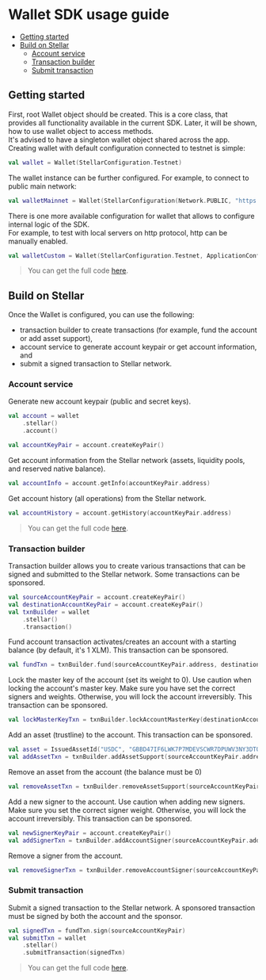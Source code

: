 # Wallet SDK usage guide

<!--- TOC -->

* [Getting started](#getting-started)
* [Build on Stellar](#build-on-stellar)
  * [Account service](#account-service)
  * [Transaction builder](#transaction-builder)
  * [Submit transaction](#submit-transaction)

<!--- END -->

<!--- INCLUDE
import org.stellar.walletsdk.*
-->

## Getting started

First, root Wallet object should be created. This is a core class, that provides all functionality
available in the current SDK. Later, it will be shown, how to use wallet object to access
methods.  
It's advised to have a singleton wallet object shared across the app.  
Creating wallet with default configuration connected to testnet is simple:

<!--- INCLUDE .*basic.*
import org.stellar.sdk.Network
-->

```kotlin
val wallet = Wallet(StellarConfiguration.Testnet)
```

The wallet instance can be further configured. For example, to connect to public main network:

```kotlin
val walletMainnet = Wallet(StellarConfiguration(Network.PUBLIC, "https://horizon.stellar.org"))
```

There is one more available configuration for wallet that allows to configure internal logic of the SDK.  
For example, to test with local servers on http protocol, http can be manually enabled.

```kotlin
val walletCustom = Wallet(StellarConfiguration.Testnet, ApplicationConfiguration(useHttp = true))
```

> You can get the full code [here](../examples/documentation/src/example-basic-01.kt).

<!--- INCLUDE
val wallet = Wallet(StellarConfiguration.Testnet)
-->

## Build on Stellar

Once the Wallet is configured, you can use the following:

- transaction builder to create transactions (for example, fund the account or add asset support),
- account service to generate account keypair or get account information, and
- submit a signed transaction to Stellar network.

### Account service

<!--- INCLUDE .*account.*
import org.stellar.walletsdk.*

suspend fun main() { 
-->
<!--- SUFFIX .*account.*
}    
-->

Generate new account keypair (public and secret keys).

```kotlin
val account = wallet
    .stellar()
    .account()

val accountKeyPair = account.createKeyPair()
```

Get account information from the Stellar network (assets, liquidity pools, and reserved native balance).

```kotlin
val accountInfo = account.getInfo(accountKeyPair.address)
```

Get account history (all operations) from the Stellar network.

```kotlin
val accountHistory = account.getHistory(accountKeyPair.address)
```

> You can get the full code [here](../examples/documentation/src/example-account-01.kt).

### Transaction builder

Transaction builder allows you to create various transactions that can be signed and submitted to the Stellar network.
Some transactions can be sponsored.

<!--- INCLUDE .*transaction.*
import org.stellar.walletsdk.*
import org.stellar.walletsdk.asset.IssuedAssetId
import org.stellar.walletsdk.horizon.sign

suspend fun main() {
  val wallet = Wallet(StellarConfiguration.Testnet)
  val account = wallet
    .stellar()
    .account()
-->
<!--- SUFFIX .*transaction.*
}    
-->

```kotlin
val sourceAccountKeyPair = account.createKeyPair()
val destinationAccountKeyPair = account.createKeyPair()
val txnBuilder = wallet
    .stellar()
    .transaction()
```

Fund account transaction activates/creates an account with a starting balance (by default, it's 1 XLM). This transaction
can be sponsored.

```kotlin
val fundTxn = txnBuilder.fund(sourceAccountKeyPair.address, destinationAccountKeyPair.address)
```

Lock the master key of the account (set its weight to 0). Use caution when locking the account's master key. Make sure
you have set the correct signers and weights. Otherwise, you will lock the account irreversibly. This transaction can be
sponsored.

```kotlin
val lockMasterKeyTxn = txnBuilder.lockAccountMasterKey(destinationAccountKeyPair.address)
```

Add an asset (trustline) to the account. This transaction can be sponsored.

```kotlin
val asset = IssuedAssetId("USDC", "GBBD47IF6LWK7P7MDEVSCWR7DPUWV3NY3DTQEVFL4NAT4AQH3ZLLFLA5")
val addAssetTxn = txnBuilder.addAssetSupport(sourceAccountKeyPair.address, asset)
```

Remove an asset from the account (the balance must be 0)

```kotlin
val removeAssetTxn = txnBuilder.removeAssetSupport(sourceAccountKeyPair.address, asset)
```

Add a new signer to the account. Use caution when adding new signers. Make sure you set the correct signer weight.
Otherwise, you will lock the account irreversibly. This transaction can be sponsored.

```kotlin
val newSignerKeyPair = account.createKeyPair()
val addSignerTxn = txnBuilder.addAccountSigner(sourceAccountKeyPair.address, newSignerKeyPair.address, 10)
```

Remove a signer from the account.

```kotlin
val removeSignerTxn = txnBuilder.removeAccountSigner(sourceAccountKeyPair.address, newSignerKeyPair.address)
```

### Submit transaction

Submit a signed transaction to the Stellar network. A sponsored transaction must be signed by both the account and the
sponsor.

```kotlin
val signedTxn = fundTxn.sign(sourceAccountKeyPair)
val submitTxn = wallet
    .stellar()
    .submitTransaction(signedTxn)
```

> You can get the full code [here](../examples/documentation/src/example-transaction-01.kt).
